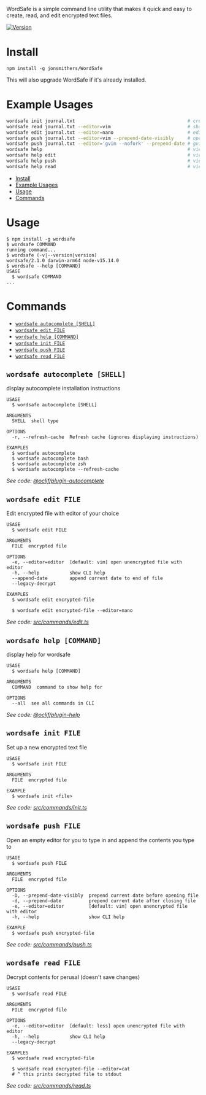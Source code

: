 WordSafe is a simple command line utility that makes it quick and easy to
create, read, and edit encrypted text files.

[![Version](https://img.shields.io/npm/v/wordsafe.svg)](https://npmjs.org/package/wordsafe)

# Install

```
npm install -g jonsmithers/WordSafe
```

This will also upgrade WordSafe if it's already installed.

# Example Usages

```bash
wordsafe init journal.txt                                         # create a new encrypted file (prompts for password)
wordsafe read journal.txt --editor=vim                            # show encrypted file
wordsafe edit journal.txt --editor=nano                           # edit encrypted file (re-encrypts when editor closes)
wordsafe push journal.txt --editor=vim --prepend-date-visibly     # open blank document and append to encrypted file when editor closes
wordsafe push journal.txt --editor='gvim --nofork' --prepend-date # gvim!
wordsafe help                                                     # view main documentation
wordsafe help edit                                                # view documentation on edit command
wordsafe help push                                                # view documentation on push command
wordsafe help read                                                # view documentation on read command
```

<!-- toc -->
* [Install](#install)
* [Example Usages](#example-usages)
* [Usage](#usage)
* [Commands](#commands)
<!-- tocstop -->
# Usage
<!-- usage -->
```sh-session
$ npm install -g wordsafe
$ wordsafe COMMAND
running command...
$ wordsafe (-v|--version|version)
wordsafe/2.1.0 darwin-arm64 node-v15.14.0
$ wordsafe --help [COMMAND]
USAGE
  $ wordsafe COMMAND
...
```
<!-- usagestop -->
# Commands
<!-- commands -->
* [`wordsafe autocomplete [SHELL]`](#wordsafe-autocomplete-shell)
* [`wordsafe edit FILE`](#wordsafe-edit-file)
* [`wordsafe help [COMMAND]`](#wordsafe-help-command)
* [`wordsafe init FILE`](#wordsafe-init-file)
* [`wordsafe push FILE`](#wordsafe-push-file)
* [`wordsafe read FILE`](#wordsafe-read-file)

## `wordsafe autocomplete [SHELL]`

display autocomplete installation instructions

```
USAGE
  $ wordsafe autocomplete [SHELL]

ARGUMENTS
  SHELL  shell type

OPTIONS
  -r, --refresh-cache  Refresh cache (ignores displaying instructions)

EXAMPLES
  $ wordsafe autocomplete
  $ wordsafe autocomplete bash
  $ wordsafe autocomplete zsh
  $ wordsafe autocomplete --refresh-cache
```

_See code: [@oclif/plugin-autocomplete](https://github.com/oclif/plugin-autocomplete/blob/v0.3.0/src/commands/autocomplete/index.ts)_

## `wordsafe edit FILE`

Edit encrypted file with editor of your choice

```
USAGE
  $ wordsafe edit FILE

ARGUMENTS
  FILE  encrypted file

OPTIONS
  -e, --editor=editor  [default: vim] open unencrypted file with editor
  -h, --help           show CLI help
  --append-date        append current date to end of file
  --legacy-decrypt

EXAMPLES
  $ wordsafe edit encrypted-file

  $ wordsafe edit encrypted-file --editor=nano
```

_See code: [src/commands/edit.ts](https://github.com/jonsmithers/wordsafe/blob/v2.1.0/src/commands/edit.ts)_

## `wordsafe help [COMMAND]`

display help for wordsafe

```
USAGE
  $ wordsafe help [COMMAND]

ARGUMENTS
  COMMAND  command to show help for

OPTIONS
  --all  see all commands in CLI
```

_See code: [@oclif/plugin-help](https://github.com/oclif/plugin-help/blob/v3.2.2/src/commands/help.ts)_

## `wordsafe init FILE`

Set up a new encrypted text file

```
USAGE
  $ wordsafe init FILE

ARGUMENTS
  FILE  encrypted file

EXAMPLE
  $ wordsafe init <file>
```

_See code: [src/commands/init.ts](https://github.com/jonsmithers/wordsafe/blob/v2.1.0/src/commands/init.ts)_

## `wordsafe push FILE`

Open an empty editor for you to type in and append the contents you type to <file>

```
USAGE
  $ wordsafe push FILE

ARGUMENTS
  FILE  encrypted file

OPTIONS
  -D, --prepend-date-visibly  prepend current date before opening file
  -d, --prepend-date          prepend current date after closing file
  -e, --editor=editor         [default: vim] open unencrypted file with editor
  -h, --help                  show CLI help

EXAMPLE
  $ wordsafe push encrypted-file
```

_See code: [src/commands/push.ts](https://github.com/jonsmithers/wordsafe/blob/v2.1.0/src/commands/push.ts)_

## `wordsafe read FILE`

Decrypt contents for perusal (doesn't save changes)

```
USAGE
  $ wordsafe read FILE

ARGUMENTS
  FILE  encrypted file

OPTIONS
  -e, --editor=editor  [default: less] open unencrypted file with editor
  -h, --help           show CLI help
  --legacy-decrypt

EXAMPLES
  $ wordsafe read encrypted-file

  $ wordsafe read encrypted-file --editor=cat
  # ^ this prints decrypted file to stdout
```

_See code: [src/commands/read.ts](https://github.com/jonsmithers/wordsafe/blob/v2.1.0/src/commands/read.ts)_
<!-- commandsstop -->
